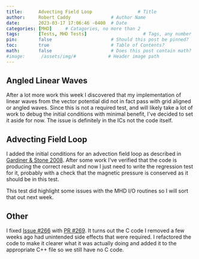 ```yaml
---
title:      Advecting Field Loop                 # Title
author:     Robert Caddy               # Author Name
date:       2023-03-17 17:06:46 -0400  # Date
categories: [MHD]     # Catagories, no more than 2
tags:       [Tests, MHD Tests]                     # Tags, any number
pin:        false                      # Should this post be pinned?
toc:        true                       # Table of Contents?
math:       false                      # Does this post contain math?
#image:      /assets/img/#            # Header image path
---
```


## Angled Linear Waves

After a lot more work this week I discovered that my implementation of linear waves from the vector potential did not in fact pass with grid aligned or angled waves. Since this is not a required test, and will likely take a lot of work to debug the initial conditions with minimal benefit, I've decided to set it aside for now. The issue is definitely in the ICs not the code itself.

## Advecting Field Loop

I added the initial conditions for an advection field loop as described in [Gardiner & Stone 2008](https://ui.adsabs.harvard.edu/abs/2008JCoPh.227.4123G/abstract). After some work I've verified that the code is producing the correct result and now I just need to write the regression test for it, probably with a check that the magnetic pressure is conserved as it should be in this test.

This test did highlight some issues with the MHD I/O routines so I will sort that out next week.

## Other

I fixed [Issue #266](https://github.com/cholla-hydro/cholla/issues/266) with [PR #269](https://github.com/cholla-hydro/cholla/pull/269). It turns out the C code I removed a few weeks ago had unintended side effects that were required. I refactored the code to make it clearer what it was actually doing and added it to the appropriate C++ file so we still have no C code.
